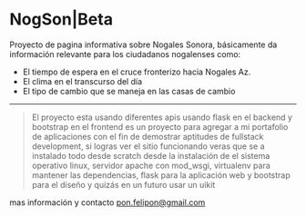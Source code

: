 # NogSon|Beta

Proyecto de pagina informativa sobre Nogales Sonora, básicamente da información relevante para los ciudadanos nogalenses
como:

- El tiempo de espera en el cruce fronterizo hacia Nogales Az.
- El clima en el transcurso del día
- El tipo de cambio que se maneja en las casas de cambio

---

> El proyecto esta usando diferentes apis usando flask en el backend y bootstrap en el frontend
> es un proyecto para agregar a mi portafolio de aplicaciones con el fin de demostrar aptitudes de
> fullstack development, si logras ver el sitio funcionando veras que se a instalado todo desde scratch
> desde la instalación de el sistema operativo linux, servidor apache con mod_wsgi, virtualenv para mantener
> las dependencias, flask para la aplicación web y bootstrap para el diseño y quizás en un futuro usar un uikit

mas información y contacto [pon.felipon@gmail.com](mailto:pon.felipon@gmail.com)
